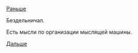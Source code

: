 [Раньше](2019.02.25.md)

Бездельничал.

Есть мысли по организации мыслящей машины.

 [Дальше](2019.02.27.md)